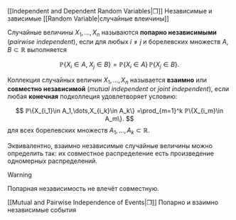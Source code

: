 
[[Independent and Dependent Random Variables|❐]] Независимые и зависимые [[Random Variable|случайные влеичины]]

Случайные величины $X_1,\dots,X_n$ называются **попарно независимыми** (*pairwise independent*), если для любых $i\ne j$ и борелевских множеств $A,B\subset\mathbb R$ выполняется

$$
ℙ\{X_i\in A,\;X_j\in B\}=ℙ\{X_i\in A\}\,ℙ\{X_j\in B\}.
$$

Коллекция случайных величин $X_1,\dots,X_n$ называется **взаимно** или **совместно независимой** (*mutual independent* or *joint independent*), если любая **конечная** подколлеция удовлетворяет условию:

$$
ℙ\{X_{i_1}\in A_1,\dots,X_{i_k}\in A_k\}
=\prod_{m=1}^k ℙ\{X_{i_m}\in A_m\}.
$$
для всех борелевских множеств $A_1,\dots,A_k\subset\mathbb R$.

Эквивалентно, взаимно независимые случайные величины можно определить так: их совместное распределение есть произведение одномерных распределений. 

>[!warning]
Попарная независимость не влечёт совместную.

[[Mutual and Pairwise Independence of Events|❐]] Попарно и взаимно независимые события

